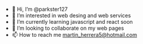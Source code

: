 - 👋 Hi, I’m @parkster127
- 👀 I’m interested in web desing and web services
- 🌱 I’m currently learning javascript and react soon
- 💞️ I’m looking to collaborate on my web pages
- 📫 How to reach me martin_herrera5@hotmail.com

<!---
parkster127/parkster127 This is my new repository, im studdyng software engineering, im gonna try contribute all my stuffs
--
